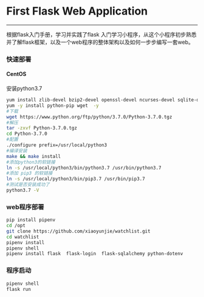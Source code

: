 # First Flask Web Application

----

根据flask入门手册，学习并实践了flask 入门学习小程序，从这个小程序初步熟悉并了解flask框架，以及一个web程序的整体架构以及如何一步步编写一套web。


### 快速部署

#### CentOS

安装python3.7
```bash
yum install zlib-devel bzip2-devel openssl-devel ncurses-devel sqlite-devel readline-devel tk-devel gcc make libffi-devel epel-release -y
yum -y install python-pip wget  -y
#下载
wget https://www.python.org/ftp/python/3.7.0/Python-3.7.0.tgz
#解压
tar -zxvf Python-3.7.0.tgz
cd Python-3.7.0
#配置
./configure prefix=/usr/local/python3
#编译安装
make && make install
#添加python3的软链接
ln -s /usr/local/python3/bin/python3.7 /usr/bin/python3.7
#添加 pip3 的软链接
ln -s /usr/local/python3/bin/pip3.7 /usr/bin/pip3.7
#测试是否安装成功了
python3.7 -V
```

### web程序部署
```bash
pip install pipenv
cd /opt
git clone https://github.com/xiaoyunjie/watchlist.git
cd watchlist
pipenv install 
pipenv shell 
pipenv install flask  flask-login  flask-sqlalchemy python-dotenv
```

### 程序启动
```bash
pipenv shell
flask run
```
